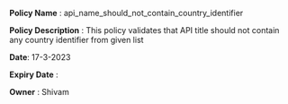 
**Policy Name** : api_name_should_not_contain_country_identifier

**Policy Description** :
 This policy validates that API title should not contain any country identifier from given list

**Date**: 17-3-2023

**Expiry Date** : 

**Owner** : Shivam
